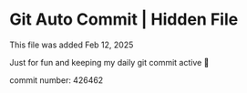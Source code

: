 # Git Auto Commit | Hidden File

This file was added Feb 12, 2025

Just for fun and keeping my daily git commit active 🤪

commit number: 426462
